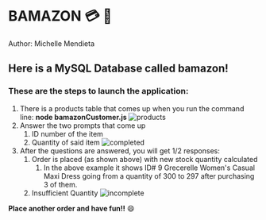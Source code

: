 # BAMAZON :credit_card: :handbag:
Author: Michelle Mendieta

## Here is a MySQL Database called bamazon!

### These are the steps to launch the application:
1. There is a products table that comes up when you run the command line: **node bamazonCustomer.js**
   ![products](bamazon/images/PRODUCTS.png)
2. Answer the two prompts that come up
   1. ID number of the item
   2. Quantity of said item
   ![completed](bamazon/images/COMPLETE.png)
3. After the questions are answered, you will get 1/2 responses:
   1. Order is placed (as shown above) with new stock quantity calculated
      1. In the above example it shows ID# 9 Grecerelle Women's Casual Maxi Dress going from a quantity of 300 to 297 after purchasing 3 of them.
   2. Insufficient Quantity
   ![incomplete](bamazon/images/INCOMPLETE.png)

**Place another order and have fun!!** :smile:
